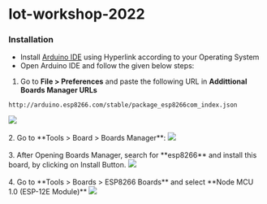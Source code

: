 # Iot-workshop-2022
### Installation
-  Install [Arduino IDE](https://www.arduino.cc/en/software) using Hyperlink according to your Operating System
- Open Arduino IDE and follow the given below steps: 
1. Go to **File > Preferences** and paste the following URL in **Addittional Boards Manager URLs** 
   
  ```
  http://arduino.esp8266.com/stable/package_esp8266com_index.json
  ```
  <a align="right">
    <img src="Preferences.png">
  </a>
    <br>
    <br>
2. Go to **Tools > Board > Boards Manager**:
   
  <a align="right">
    <img src="boardManager.png">
  </a>
  <br>
  <br>
3. After Opening Boards Manager, search for **esp8266** and install this board, by clicking on Install Button.
  <a align="right">
    <img src="esp.png">
  </a>
  <br>
  <br>
4. Go to **Tools > Boards > ESP8266 Boards** and select **Node MCU 1.0  (ESP-12E Module)**
  <a align="right">
    <img src="nodeMCU.png">
  </a>
  <br>
  <br>


  